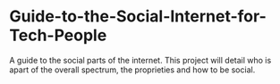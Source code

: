 # Guide-to-the-Social-Internet-for-Tech-People
A guide to the social parts of the internet. This project will detail who is apart of the overall spectrum, the proprieties and how to be social.
